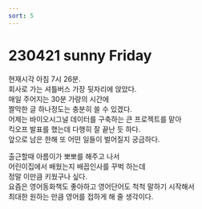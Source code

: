 ```yaml
---
sort: 5
---
```

# 230421 sunny Friday
현재시각 아침 7시 26분.    
회사로 가는 셔틀버스 가장 뒷자리에 앉았다.    
매일 주어지는 30분 가량의 시간에    
짤막한 글 하나정도는 충분히 쓸 수 있겠다.    
어제는 바이오시그널 데이터를 구축하는 큰 프로젝트를 맡아    
킥오프 발표를 했는데 다행히 잘 끝난 듯 하다.    
앞으로 남은 한해 또 어떤 일들이 벌어질지 궁금하다.    
 
출근할때 아름이가 뽀뽀를 해주고 나서    
어린이집에서 배웠는지 배꼽인사를 꾸벅 하는데        
정말 이만큼 키웠구나 싶다.    
요즘은 영어동화책도 좋아하고 영어단어도 척척 말하기 시작해서    
최대한 원하는 만큼 영어를 접하게 해 줄 생각이다.    
